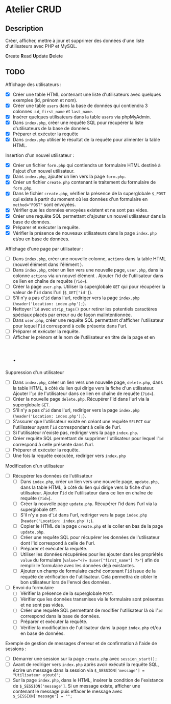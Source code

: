# Atelier CRUD

## Description

Créer, afficher, mettre à jour et supprimer des données d'une liste d'utilisateurs avec PHP et MySQL.

**C**reate
**R**ead
**U**pdate
**D**elete

## TODO

Affichage des utilisateurs :

- [x] Créer une table HTML contenant une liste d'utilisateurs avec quelques exemples (id, prénom et nom).
- [x] Créer une table `users` dans la base de données qui contiendra 3 colonnes :`id`, `first_name` et `last_name`.
- [x] Insérer quelques utilisateurs dans la table `users` via phpMyAdmin.
- [x] Dans `index.php`, créer une requête SQL pour récupérer la liste d'utilisateurs de la base de données.
- [x] Préparer et exécuter la requête
- [x] Dans `index.php` utiliser le résultat de la requête pour alimenter la table HTML.

Insertion d'un nouvel utilisateur :

- [x] Créer un fichier `form.php` qui contiendra un formulaire HTML destiné à l'ajout d'un nouvel utilisateur.
- [x] Dans `index.php`, ajouter un lien vers la page `form.php`.
- [x] Créer un fichier `create.php` contenant le traitement du formulaire de `form.php`.
- [x] Dans le fichier `create.php`, vérifier la présence de la superglobale `$_POST` qui existe à partir du moment où les données d'un formulaire en `method="POST"` sont envoyées.
- [x] Vérifier que les données envoyées existent et ne sont pas vides.
- [x] Créer une requête SQL permettant d'ajouter un nouvel utilisateur dans la base de données.
- [x] Préparer et exécuter la requête.
- [x] Vérifier la présence de nouveaux utilisateurs dans la page `index.php` et/ou en base de données.

Affichage d'une page par utilisateur :

- [ ] Dans `index.php`, créer une nouvelle colonne, `actions` dans la table HTML (nouvel élément <th> dans l'élément <thead>).
- [ ] Dans `index.php`, créer un lien vers une nouvelle page, `user.php`, dans la colonne `actions` via un nouvel élément <td>. Ajouter l'id de l'utilisateur dans ce lien en chaîne de requête (`?id=`).
- [ ] Créer la page `user.php`. Utiliser la superglobale `GET` qui pour récupérer la valeur de l'`id` dans l'url (`$_GET['id']`).
- [ ] S'il n'y a pas d'`id` dans l'url, rediriger vers la page `index.php` (`header('Location: index.php');`).
- [ ] Nettoyer l'`id` avec `strip_tags()` pour retirer les potentiels caractères spéciaux placés par erreur ou de façon malintentionnée.
- [ ] Dans `user.php`, créer une requête SQL permettant d'afficher l'utilisateur pour lequel l'`id` correspond à celle présente dans l'url.
- [ ] Préparer et exécuter la requête.
- [ ] Afficher le prénom et le nom de l'utilisateur en titre de la page et en <h1>.

Suppression d'un utilisateur

- [ ] Dans `index.php`, créer un lien vers une nouvelle page, `delete.php`, dans la table HTML, à côté du lien qui dirige vers la fiche d'un utilisateur. Ajouter l'`id` de l'utilisateur dans ce lien en chaîne de requête (`?id=`).
- [ ] Créer la nouvelle page `delete.php`. Récupérer l'id dans l'url via la superglobale `GET`.
- [ ] S'il n'y a pas d'`id` dans l'url, rediriger vers la page `index.php` (`header('Location: index.php');`).
- [ ] S'assurer que l'utilisateur existe en créant une requête `SELECT` sur l'utilisateur ayant l'`id` correspondant à celle de l'url.
- [ ] Si l'utilisateur n'existe pas, rediriger vers la page `index.php`.
- [ ] Créer requête SQL permettant de supprimer l'utilisateur pour lequel l'`id` correspond à celle présente dans l'url.
- [ ] Préparer et exécuter la requête.
- [ ] Une fois la requête executée, rediriger vers `index.php`

Modification d'un utilisateur

- [ ] Récupérer les données de l'utilisateur
  - [ ] Dans `index.php`, créer un lien vers une nouvelle page, `update.php`, dans la table HTML, à côté du lien qui dirige vers la fiche d'un utilisateur. Ajouter l'`id` de l'utilisateur dans ce lien en chaîne de requête (`?id=`).
  - [ ] Créer la nouvelle page `update.php`. Récupérer l'id dans l'url via la superglobale `GET`.
  - [ ] S'il n'y a pas d'`id` dans l'url, rediriger vers la page `index.php` (`header('Location: index.php');`).
  - [ ] Copier le HTML de la page `create.php` et le coller en bas de la page `update.php`.
  - [ ] Créer une requête SQL pour récupérer les données de l'utilisateur dont l'id correspond à celle de l'url.
  - [ ] Préparer et exécuter la requête.
  - [ ] Utiliser les données récupérées pour les ajouter dans les propriétés `value` du formulaire (`value="<?= $user["first_name"] ?>"`) afin de remplir le formulaire avec les données déjà existantes.
  - [ ] Ajouter un champ de formulaire caché contenant l'`id` issue de la requête de vérification de l'utilisateur. Cela permettra de cibler le bon utilisateur lors de l'envoi des données.
- [ ] Envoi du formulaire
  - [ ] Vérifier la présence de la superglobale `POST`.
  - [ ] Vérifier que les données transmises via le formulaire sont présentes et ne sont pas vides.
  - [ ] Créer une requête SQL permettant de modifier l'utilisateur là où l'`id` correspond dans la base de données.
  - [ ] Préparer et exécuter la requête.
  - [ ] Vérifier la modification de l'utilisateur dans la page `index.php` et/ou en base de données.

Exemple de gestion de messages d'erreur et de confirmation à l'aide de sessions :

- [ ] Démarrer une session sur la page `create.php` avec `session_start();`
- [ ] Avant de rediriger vers `index.php` après avoir exécuté la requête SQL, écrire un message dans la session via `$_SESSION['message'] = "Utilisateur ajouté";`
- [ ] Sur la page `index.php`, dans le HTML, insérer la condition de l'existance de `$_SESSION['message']`. Si un message existe, afficher une <div> contenant le message puis effacer le message avec `$_SESSION['message'] = "";`

